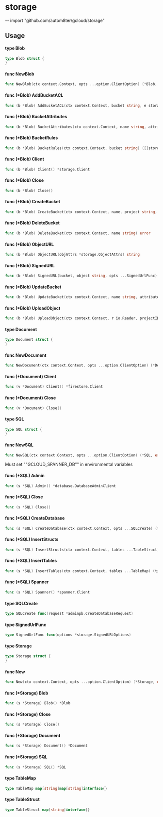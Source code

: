 # storage
--
    import "github.com/autom8ter/gcloud/storage"


## Usage

#### type Blob

```go
type Blob struct {
}
```


#### func  NewBlob

```go
func NewBlob(ctx context.Context, opts ...option.ClientOption) (*Blob, error)
```

#### func (*Blob) AddBucketACL

```go
func (b *Blob) AddBucketACL(ctx context.Context, bucket string, e storage.ACLEntity, role storage.ACLRole) error
```

#### func (*Blob) BucketAttributes

```go
func (b *Blob) BucketAttributes(ctx context.Context, name string, attributes storage.BucketAttrsToUpdate) (*storage.BucketAttrs, error)
```

#### func (*Blob) BucketRules

```go
func (b *Blob) BucketRules(ctx context.Context, bucket string) ([]storage.ACLRule, error)
```

#### func (*Blob) Client

```go
func (b *Blob) Client() *storage.Client
```

#### func (*Blob) Close

```go
func (b *Blob) Close()
```

#### func (*Blob) CreateBucket

```go
func (b *Blob) CreateBucket(ctx context.Context, name, project string, attributes *storage.BucketAttrs) error
```

#### func (*Blob) DeleteBucket

```go
func (b *Blob) DeleteBucket(ctx context.Context, name string) error
```

#### func (*Blob) ObjectURL

```go
func (b *Blob) ObjectURL(objAttrs *storage.ObjectAttrs) string
```

#### func (*Blob) SignedURL

```go
func (b *Blob) SignedURL(bucket, object string, opts ...SignedUrlFunc) (string, error)
```

#### func (*Blob) UpdateBucket

```go
func (b *Blob) UpdateBucket(ctx context.Context, name string, attributes storage.BucketAttrsToUpdate) (*storage.BucketAttrs, error)
```

#### func (*Blob) UploadObject

```go
func (b *Blob) UploadObject(ctx context.Context, r io.Reader, projectID, bucket, name string, public bool) (*storage.ObjectHandle, *storage.ObjectAttrs, error)
```

#### type Document

```go
type Document struct {
}
```


#### func  NewDocument

```go
func NewDocument(ctx context.Context, opts ...option.ClientOption) (*Document, error)
```

#### func (*Document) Client

```go
func (v *Document) Client() *firestore.Client
```

#### func (*Document) Close

```go
func (v *Document) Close()
```

#### type SQL

```go
type SQL struct {
}
```


#### func  NewSQL

```go
func NewSQL(ctx context.Context, opts ...option.ClientOption) (*SQL, error)
```
Must set ""GCLOUD_SPANNER_DB"" in environmental variables

#### func (*SQL) Admin

```go
func (s *SQL) Admin() *database.DatabaseAdminClient
```

#### func (*SQL) Close

```go
func (s *SQL) Close()
```

#### func (*SQL) CreateDatabase

```go
func (s *SQL) CreateDatabase(ctx context.Context, opts ...SQLCreate) (*database.CreateDatabaseOperation, error)
```

#### func (*SQL) InsertStructs

```go
func (s *SQL) InsertStructs(ctx context.Context, tables ...TableStruct) (time.Time, error)
```

#### func (*SQL) InsertTables

```go
func (s *SQL) InsertTables(ctx context.Context, tables ...TableMap) (time.Time, error)
```

#### func (*SQL) Spanner

```go
func (s *SQL) Spanner() *spanner.Client
```

#### type SQLCreate

```go
type SQLCreate func(request *adminpb.CreateDatabaseRequest)
```


#### type SignedUrlFunc

```go
type SignedUrlFunc func(options *storage.SignedURLOptions)
```


#### type Storage

```go
type Storage struct {
}
```


#### func  New

```go
func New(ctx context.Context, opts ...option.ClientOption) (*Storage, error)
```

#### func (*Storage) Blob

```go
func (s *Storage) Blob() *Blob
```

#### func (*Storage) Close

```go
func (s *Storage) Close()
```

#### func (*Storage) Document

```go
func (s *Storage) Document() *Document
```

#### func (*Storage) SQL

```go
func (s *Storage) SQL() *SQL
```

#### type TableMap

```go
type TableMap map[string]map[string]interface{}
```


#### type TableStruct

```go
type TableStruct map[string]interface{}
```
